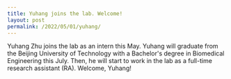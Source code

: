 ```yaml
---
title: Yuhang joins the lab. Welcome!
layout: post
permalink: /2022/05/01/yuhang/
---
```


Yuhang Zhu joins the lab as an intern this May. Yuhang will graduate from the Beijing University of Technology with a Bachelor's degree in Biomedical Engineering this July. Then, he will start to work in the lab as a full-time research assistant (RA). Welcome, Yuhang!
